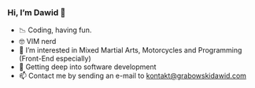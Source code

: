 ### Hi, I’m Dawid 🤠

- 📉 Coding, having fun.
- 🤓 VIM nerd
- 👀 I’m interested in Mixed Martial Arts, Motorcycles and Programming (Front-End especially)
- 🌱 Getting deep into software development
- 📫 Contact me by sending an e-mail to kontakt@grabowskidawid.com
